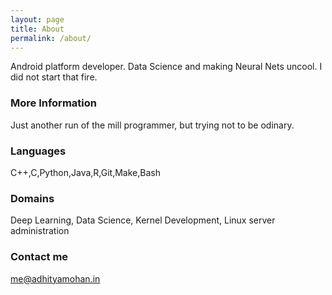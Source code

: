 ```yaml
---
layout: page
title: About
permalink: /about/
---
```


Android platform developer.
Data Science and making Neural Nets uncool. 
I did not start that fire.

### More Information

Just another run of the mill programmer, but trying not to be odinary.

### Languages
C++,C,Python,Java,R,Git,Make,Bash

### Domains
Deep Learning, Data Science, Kernel Development, Linux server administration

### Contact me

[me@adhityamohan.in](mailto:me@adhityamohan.in)
